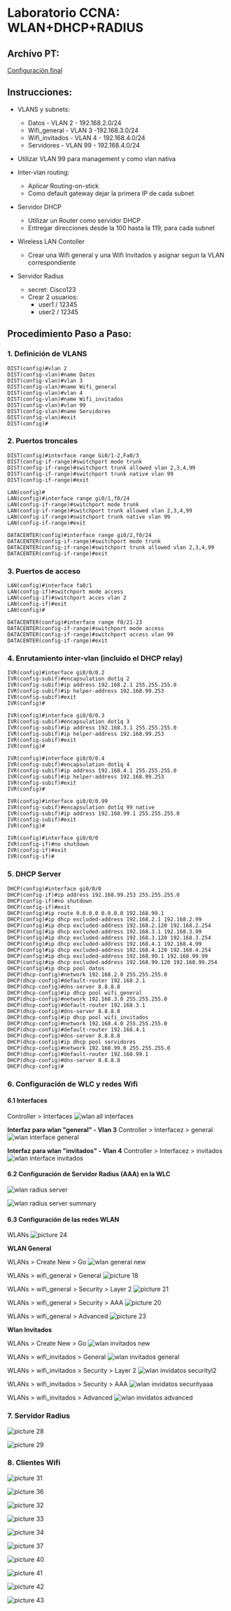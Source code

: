 # Laboratorio CCNA: WLAN+DHCP+RADIUS

## Archivo PT:

[Configuración final](labs/labCCNA%20WLAN+DHCP+RADIUS.pkt)

## Instrucciones:
- VLANS y subnets:
  - Datos -  VLAN 2 - 192.168.2.0/24
  - Wifi_general - VLAN 3 -192.168.3.0/24
  - Wifi_invitados - VLAN 4 - 192.168.4.0/24
  - Servidores - VLAN 99 - 192.168.4.0/24

- Utilizar VLAN 99 para management y como vlan nativa
- Inter-vlan routing:
  - Aplicar Routing-on-stick
  - Como default gateway dejar la primera IP de cada subnet
- Servidor DHCP
  - Utilizar un Router como servidor DHCP
  - Entregar direcciones desde la 100 hasta la 119, para cada subnet
- Wireless LAN Contoller
  - Crear una Wifi general y una Wifi Invitados y asignar segun la VLAN correspondiente
- Servidor Radius
  - secret: Cisco123
  - Crear 2 usuarios:
    - user1 / 12345
    - user2 / 12345

## Procedimiento Paso a Paso:
### 1. Definición de VLANS

```
DIST(config)#vlan 2
DIST(config-vlan)#name Datos
DIST(config-vlan)#vlan 3
DIST(config-vlan)#name Wifi_general
DIST(config-vlan)#vlan 4
DIST(config-vlan)#name Wifi_invitados
DIST(config-vlan)#vlan 99
DIST(config-vlan)#name Servidores
DIST(config-vlan)#exit
DIST(config)#
```
### 2. Puertos troncales

```
DIST(config)#interface range Gi0/1-2,Fa0/3
DIST(config-if-range)#switchport mode trunk
DIST(config-if-range)#switchport trunk allowed vlan 2,3,4,99
DIST(config-if-range)#switchport trunk native vlan 99
DIST(config-if-range)#exit
```

```
LAN(config)#
LAN(config)#interface range gi0/1,f0/24
LAN(config-if-range)#switchport mode trunk
LAN(config-if-range)#switchport trunk allowed vlan 2,3,4,99
LAN(config-if-range)#switchport trunk native vlan 99
LAN(config-if-range)#exit
```

```
DATACENTER(config)#interface range gi0/2,f0/24
DATACENTER(config-if-range)#switchport mode trunk
DATACENTER(config-if-range)#switchport trunk allowed vlan 2,3,4,99
DATACENTER(config-if-range)#exit
```
### 3. Puertos de acceso

```
LAN(config)#interface fa0/1
LAN(config-if)#switchport mode access 
LAN(config-if)#switchport acces vlan 2
LAN(config-if)#exit
LAN(config)#
```

```
DATACENTER(config)#interface range f0/21-23
DATACENTER(config-if-range)#switchport mode access
DATACENTER(config-if-range)#switchport access vlan 99
DATACENTER(config-if-range)#exit
```
### 4. Enrutamiento inter-vlan (incluido el DHCP relay)
```
IVR(config)#interface gi0/0/0.2
IVR(config-subif)#encapsulation dot1q 2
IVR(config-subif)#ip address 192.168.2.1 255.255.255.0
IVR(config-subif)#ip helper-address 192.168.99.253
IVR(config-subif)#exit
IVR(config)#

IVR(config)#interface gi0/0/0.3
IVR(config-subif)#encapsulation dot1q 3
IVR(config-subif)#ip address 192.168.3.1 255.255.255.0
IVR(config-subif)#ip helper-address 192.168.99.253
IVR(config-subif)#exit
IVR(config)#

IVR(config)#interface gi0/0/0.4
IVR(config-subif)#encapsulation dot1q 4
IVR(config-subif)#ip address 192.168.4.1 255.255.255.0
IVR(config-subif)#ip helper-address 192.168.99.253
IVR(config-subif)#exit
IVR(config)#

IVR(config)#interface gi0/0/0.99
IVR(config-subif)#encapsulation dot1q 99 native
IVR(config-subif)#ip address 192.168.99.1 255.255.255.0
IVR(config-subif)#exit
IVR(config)#

IVR(config)#interface gi0/0/0
IVR(config-if)#no shutdown
IVR(config-if)#exit
IVR(config-if)#
```

### 5. DHCP Server

```
DHCP(config)#interface gi0/0/0
DHCP(config-if)#ip address 192.168.99.253 255.255.255.0
DHCP(config-if)#no shutdown
DHCP(config-if)#exit
DHCP(config)#ip route 0.0.0.0 0.0.0.0 192.168.99.1
DHCP(config)#ip dhcp excluded-address 192.168.2.1 192.168.2.99
DHCP(config)#ip dhcp excluded-address 192.168.2.120 192.168.2.254
DHCP(config)#ip dhcp excluded-address 192.168.3.1 192.168.3.99
DHCP(config)#ip dhcp excluded-address 192.168.3.120 192.168.3.254
DHCP(config)#ip dhcp excluded-address 192.168.4.1 192.168.4.99
DHCP(config)#ip dhcp excluded-address 192.168.4.120 192.168.4.254
DHCP(config)#ip dhcp excluded-address 192.168.99.1 192.168.99.99
DHCP(config)#ip dhcp excluded-address 192.168.99.120 192.168.99.254
DHCP(config)#ip dhcp pool datos
DHCP(dhcp-config)#network 192.168.2.0 255.255.255.0
DHCP(dhcp-config)#default-router 192.168.2.1
DHCP(dhcp-config)#dns-server 8.8.8.8
DHCP(dhcp-config)#ip dhcp pool wifi_general
DHCP(dhcp-config)#network 192.168.3.0 255.255.255.0
DHCP(dhcp-config)#default-router 192.168.3.1
DHCP(dhcp-config)#dns-server 8.8.8.8
DHCP(dhcp-config)#ip dhcp pool wifi_invitados
DHCP(dhcp-config)#network 192.168.4.0 255.255.255.0
DHCP(dhcp-config)#default-router 192.168.4.1
DHCP(dhcp-config)#dns-server 8.8.8.8
DHCP(dhcp-config)#ip dhcp pool servidores
DHCP(dhcp-config)#network 192.168.99.0 255.255.255.0
DHCP(dhcp-config)#default-router 192.168.99.1
DHCP(dhcp-config)#dns-server 8.8.8.8
DHCP(dhcp-config)#
```

### 6. Configuración de WLC y redes Wifi
   
#### 6.1 Interfaces  

Controller > Interfaces
![wlan all interfaces](images/wlan_interfaces_all.png)

**Interfaz para wlan "general" - Vlan 3**
Controller > Interfacez > general
![wlan interface general](images/wlan_interface_general.png)  

**Interfaz para wlan "invitados" - Vlan 4**
Controller > Interfacez > invitados
![wlan interface invitados](images/wlan_interface_guest.png)


#### 6.2 Configuración de Servidor Radius (AAA) en la WLC
![wlan radius server](images/wlan_radius_server.png)

![wlan radius server summary](images/wlan_radius_servers_summary.png)


#### 6.3 Configuración de las redes WLAN

WLANs
![picture 24](images/wlan_WLANs.png)


**WLAN General**

WLANs > Create New > Go
![wlan general new](images/wlan_wifi_general_new.png)

WLANs > wifi_general > General
![picture 18](images/wlan_wifi_general_generaltab.png)

WLANs > wifi_general > Security > Layer 2
![picture 21](images/wlan_wifi_general_securityL2.png)

WLANs > wifi_general > Security > AAA
![picture 20](images/wlan_wifi_general_securityaaa.png)

WLANs > wifi_general > Advanced
![picture 23](images/wlan_wifi_general_advanced.png)  


**Wlan Invitados**

WLANs > Create New > Go
![wlan invitados new](images/wlan_wifi_invitados_new.png)

WLANs > wifi_invitados > General
![wlan invitados general](images/wlan_wifi_invitados_general.png)

WLANs > wifi_invitados > Security > Layer 2
![wlan invidatos securityl2](images/wlan_wifi_invitados_securityl2.png)

WLANs > wifi_invitados > Security > AAA
![wlan invidatos securityaaa](images/wlan_wifi_invitados_securityaaa.png)

WLANs > wifi_invitados > Advanced
![wlan invidatos advanced](images/wlan_wifi_invitados_advanced.png)


### 7. Servidor Radius

![picture 28](images/radius_ipaddress.png)

![picture 29](images/radius_AAAservice.png)  


### 8. Clientes Wifi

![picture 31](images/wifi_client_step1.png)  

![picture 36](images/wifi_client_step2.png)  

![picture 32](images/wifi_client_step3.png)  

![picture 33](images/wifi_client_step4.png)  

![picture 34](images/wifi_client_step5.png)  

![picture 37](images/wifi_client_step6.png)  

![picture 40](images/wifi_client_step7.png)  

![picture 41](images/wifi_client_step8.png)  

![picture 42](images/wifi_client_step9.png)  

![picture 43](images/wifi_client_step10.png)  
